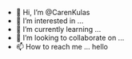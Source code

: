 - 👋 Hi, I’m @CarenKulas
- 👀 I’m interested in ...
- 🌱 I’m currently learning ...
- 💞️ I’m looking to collaborate on ...
- 📫 How to reach me ...
hello
<!---
CarenKulas/CarenKulas is a ✨ special ✨ repository because its `README.md` (this file) appears on your GitHub profile.
You can click the Preview link to take a look at your changes.
--->
